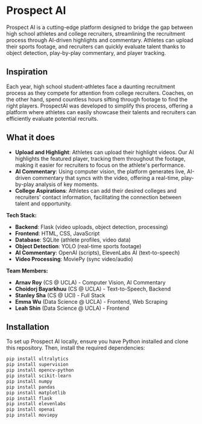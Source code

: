 # Prospect AI

Prospect AI is a cutting-edge platform designed to bridge the gap between high school athletes and college recruiters, streamlining the recruitment process through AI-driven highlights and commentary. Athletes can upload their sports footage, and recruiters can quickly evaluate talent thanks to object detection, play-by-play commentary, and player tracking.

## Inspiration

Each year, high school student-athletes face a daunting recruitment process as they compete for attention from college recruiters. Coaches, on the other hand, spend countless hours sifting through footage to find the right players. ProspectAI was developed to simplify this process, offering a platform where athletes can easily showcase their talents and recruiters can efficiently evaluate potential recruits.

## What it does

- **Upload and Highlight**: Athletes can upload their highlight videos. Our AI highlights the featured player, tracking them throughout the footage, making it easier for recruiters to focus on the athlete's performance.
- **AI Commentary**: Using computer vision, the platform generates live, AI-driven commentary that syncs with the video, offering a real-time, play-by-play analysis of key moments.
- **College Aspirations**: Athletes can add their desired colleges and recruiters' contact information, facilitating the connection between talent and opportunity.

**Tech Stack:**
- **Backend**: Flask (video uploads, object detection, processing)
- **Frontend**: HTML, CSS, JavaScript
- **Database**: SQLite (athlete profiles, video data)
- **Object Detection**: YOLO (real-time sports footage)
- **AI Commentary**: OpenAI (scripts), ElevenLabs AI (text-to-speech)
- **Video Processing**: MoviePy (sync video/audio)

**Team Members:**
- **Arnav Roy** (CS @ UCLA) - Computer Vision, AI Commentary
- **Choidorj Bayarkhuu** (CS @ UCLA) - Text-to-Speech, Backend
- **Stanley Sha** (CS @ UCI) - Full Stack
- **Emma Wu** (Data Science @ UCLA) - Frontend, Web Scraping
- **Leah Shin** (Data Science @ UCLA) - Frontend

## Installation

To set up Prospect AI locally, ensure you have Python installed and clone this repository. Then, install the required dependencies:

```bash
pip install ultralytics
pip install supervision
pip install opencv-python
pip install scikit-learn
pip install numpy
pip install pandas
pip install matplotlib
pip install flask
pip install elevenlabs
pip install openai
pip install moviepy
